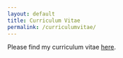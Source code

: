 ```yaml
---
layout: default
title: Curriculum Vitae
permalink: /curriculumvitae/
---
```


Please find my curriculum vitae <a href="https://raw.githubusercontent.com/jwgsim/jwgsim.github.io/master/assets/css/CV.pdf">here</a>.



